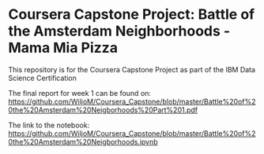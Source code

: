 # Coursera Capstone Project: Battle of the Amsterdam Neighborhoods - Mama Mia Pizza
This repository is for the Coursera Capstone Project as part of the IBM Data Science Certification

The final report for week 1 can be found on:
 https://github.com/WiljoM/Coursera_Capstone/blob/master/Battle%20of%20the%20Amsterdam%20Neigborhoods%20Part%201.pdf

The link to the notebook:
https://github.com/WiljoM/Coursera_Capstone/blob/master/Battle%20of%20the%20Amsterdam%20Neigborhoods.ipynb

